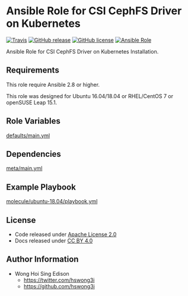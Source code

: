 # Ansible Role for CSI CephFS Driver on Kubernetes

[![Travis](https://img.shields.io/travis/alvistack/ansible-role-kubernetes-csi-cephfs.svg)](https://travis-ci.org/alvistack/ansible-role-kubernetes-csi-cephfs)
[![GitHub release](https://img.shields.io/github/release/alvistack/ansible-role-kubernetes-csi-cephfs.svg)](https://github.com/alvistack/ansible-role-kubernetes-csi-cephfs)
[![GitHub license](https://img.shields.io/github/license/alvistack/ansible-role-kubernetes-csi-cephfs.svg)](https://github.com/alvistack/ansible-role-kubernetes-csi-cephfs/blob/master/LICENSE)
[![Ansible Role](https://img.shields.io/badge/galaxy-alvistack.kubernetes_csi_cephfs-blue.svg)](https://galaxy.ansible.com/alvistack/kubernetes_csi_cephfs)

Ansible Role for CSI CephFS Driver on Kubernetes Installation.

## Requirements

This role require Ansible 2.8 or higher.

This role was designed for Ubuntu 16.04/18.04 or RHEL/CentOS 7 or openSUSE Leap 15.1.

## Role Variables

[defaults/main.yml](defaults/main.yml)

## Dependencies

[meta/main.yml](meta/main.yml)

## Example Playbook

[molecule/ubuntu-18.04/playbook.yml](molecule/ubuntu-18.04/playbook.yml)

## License

  - Code released under [Apache License 2.0](LICENSE)
  - Docs released under [CC BY 4.0](http://creativecommons.org/licenses/by/4.0/)

## Author Information

  - Wong Hoi Sing Edison
      - <https://twitter.com/hswong3i>
      - <https://github.com/hswong3i>
